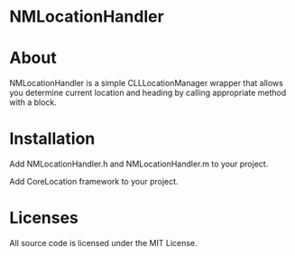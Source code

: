 NMLocationHandler
=================

About
=================
NMLocationHandler is a simple CLLLocationManager wrapper that allows you determine current location and heading by calling appropriate method with a block.

Installation
=================

Add NMLocationHandler.h and NMLocationHandler.m to your project.

Add CoreLocation framework to your project.

Licenses
=================

All source code is licensed under the MIT License.
